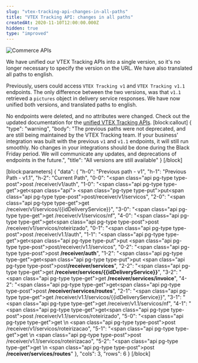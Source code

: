 ```yaml
---
slug: "vtex-tracking-api-changes-in-all-paths"
title: "VTEX Tracking API: changes in all paths"
createdAt: 2020-11-10T12:00:00.000Z
hidden: true
type: "improved"
---
```


![Commerce APIs](https://img.shields.io/badge/-Commerce%20APIs-brightgreen)

We have unified our VTEX Tracking APIs into a single version, so it's no longer necessary to specify the version on the URL. We have also translated all paths to english.

Previously, users could access `VTEX Tracking v1` and `VTEX Tracking v1.1` endpoints. The only difference between the two versions, was that `v1.1` retrieved a `pictures` object in delivery service responses. We have now unified both versions, and translated paths to english.

No endpoints were deleted, and no attributes were changed. Check out the updated documentation for the [unified VTEX Tracking APIs](https://developers.vtex.com/vtex-developer-docs/reference/authentication).
[block:callout]
{
  "type": "warning",
  "body": "The previous paths were not deprecated, and are still being maintained by the VTEX Tracking team. If your business' integration was built with the previous `v1` and `v1.1` endpoints, it will still run smoothly. No changes in your integrations should be done during the Black Friday period. We will communicate any updates, and deprecations of endpoints in the future.",
  "title": "All versions are still available"
}
[/block]

[block:parameters]
{
  "data": {
    "h-0": "Previous path - v1",
    "h-1": "Previous Path - v1.1",
    "h-2": "Current Path",
    "0-0": "<span class=\"api pg-type type-post\">post</span> /receiver/v1/auth",
    "1-0": "<span class=\"api pg-type type-get\">get</span><span class=\"api\"> <span class=\"pg-type type-put\">put</span><span class=\"api pg-type type-post\">post</span>/receiver/v1/servicos",
    "2-0": "<span class=\"api pg-type type-get\">get</span> /receiver/v1/servicos/{{idDeliveryService}}",
    "3-0": "<span class=\"api pg-type type-get\">get</span> /receiver/v1/servicos/nf",
    "4-0": "<span class=\"api pg-type type-get\">get</span><span class=\"api pg-type type-post\">post</span> /receiver/v1/servicos/roteirizado",
    "0-1": "<span class=\"api pg-type type-post\">post</span> /receiver/v1.1/auth",
    "1-1": "<span class=\"api pg-type type-get\">get</span><span class=\"api pg-type type-put\">put</span> <span class=\"api pg-type type-post\">post</span>/receiver/v1.1/servicos",
    "0-2": "<span class=\"api pg-type type-post\">post</span> **/receiver/auth**",
    "1-2": "<span class=\"api pg-type type-get\">get</span><span class=\"api pg-type type-put\">put</span> <span class=\"api pg-type type-post\">post</span>**/receiver/services**",
    "2-2": "<span class=\"api pg-type type-get\">get</span> **/receiver/services/{{idDeliveryService}}**",
    "3-2": "<span class=\"api pg-type type-get\">get</span> **/receiver/services/invoice**",
    "4-2": "<span class=\"api pg-type type-get\">get</span><span class=\"api pg-type type-post\">post</span> **/receiver/services/routes**",
    "2-1": "<span class=\"api pg-type type-get\">get</span> /receiver/v1.1/servicos/{{idDeliveryService}}",
    "3-1": "<span class=\"api pg-type type-get\">get</span> /receiver/v1.1/servicos/nf",
    "4-1": "<span class=\"api pg-type type-get\">get</span><span class=\"api pg-type type-post\">post</span> /receiver/v1.1/servicos/roteirizado",
    "5-0": "<span class=\"api pg-type type-get\">get</span> \n <span class=\"api pg-type type-post\">post</span> /receiver/v1/servicos/roteirizacao",
    "5-1": "<span class=\"api pg-type type-get\">get</span> \n <span class=\"api pg-type type-post\">post</span> /receiver/v1.1/servicos/roteirizacao",
    "5-2": "<span class=\"api pg-type type-get\">get</span> \n <span class=\"api pg-type type-post\">post</span> **/receiver/services/routes**"
  },
  "cols": 3,
  "rows": 6
}
[/block]
